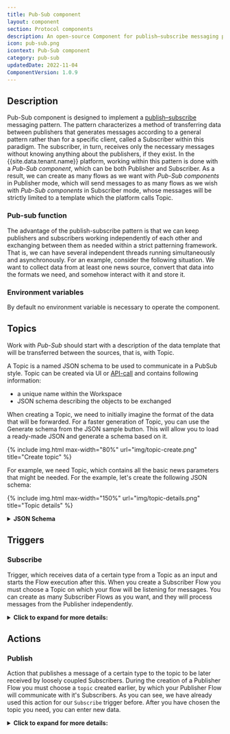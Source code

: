 ```yaml
---
title: Pub-Sub component
layout: component
section: Protocol components
description: An open-source Component for publish–subscribe messaging pattern on platform.
icon: pub-sub.png
icontext: Pub-Sub component
category: pub-sub
updatedDate: 2022-11-04
ComponentVersion: 1.0.9
---
```


## Description

Pub-Sub component is designed to implement a [publish–subscribe](https://en.wikipedia.org/wiki/Publish-subscribe_pattern) messaging pattern. The pattern characterizes a method of transferring data between publishers that generates messages according to a general pattern rather than for a specific client, called a Subscriber within this paradigm. The subscriber, in turn, receives only the necessary messages without knowing anything about the publishers, if they exist.
In the {{site.data.tenant.name}} platform, working within this pattern is done with a *Pub-Sub component*, which can be both Publisher and Subscriber. As a result, we can create as many flows as we want with *Pub-Sub components* in Publisher mode, which will send messages to as many flows as we wish with *Pub-Sub components* in Subscriber mode, whose messages will be strictly limited to a template which the platform calls Topic.

### Pub-sub function

The advantage of the publish-subscribe pattern is that we can keep publishers and subscribers working independently of each other and exchanging between them as needed within a strict patterning framework. That is, we can have several independent threads running simultaneously and asynchronously.
For an example, consider the following situation. We want to collect data from at least one news source, convert that data into the formats we need, and somehow interact with it and store it.

### Environment variables

By default no environment variable is necessary to operate the component.

## Topics

Work with *Pub-Sub* should start with a description of the data template that will be transferred between the sources, that is, with Topic.

A Topic is a named JSON schema to be used to communicate in a PubSub style.
Topic can be created via UI or [API-call]({{site.data.tenant.apiDocsUri}}/v2#/topics/post_workspaces__workspace_id__topics) and contains following information:
- a unique name within the Workspace
- JSON schema describing the objects to be exchanged

When creating a Topic, we need to initially imagine the format of the data that will be forwarded. For a faster generation of Topic, you can use the Generate schema from the JSON sample button. This will allow you to load a ready-made JSON and generate a schema based on it.

{% include img.html max-width="80%" url="img/topic-create.png" title="Create topic" %}

For example, we need Topic, which contains all the basic news parameters that might be needed. For the example, let's create the following JSON schema:

{% include img.html max-width="150%" url="img/topic-details.png" title="Topic details" %}

<details close markdown="block"><summary><strong>JSON Schema</strong></summary>

```json
{
  "type": "object",
  "properties": {
    "id": {
      "type": "string"
    },
    "title": {
      "type": "string"
    },
    "content": {
      "type": "string"
    },
    "content_hash": {
      "type": "string"
    },
    "date": {
      "type": "string"
    },
    "sentiment": {
      "type": "number"
    },
    "LastUpdate": {
      "type": "string"
    },
    "IndexDate": {
      "type": "string"
    },
    "language_id": {
      "type": "string"
    },
    "datasource_type": {
      "type": "string"
    },
    "host": {
      "type": "string"
    },
    "collection": {
      "type": "array"
    },
    "url": {
      "type": "string"
    },
    "datasource": {
      "type": "string"
    }
  }
}
```
</details>

## Triggers

### Subscribe

Trigger, which receives data of a certain type from a Topic as an input and starts the Flow execution after this.
When you create a Subscriber Flow you must choose a Topic on which your flow will be listening for messages.
You can create as many Subscriber Flows as you want, and they will process messages from the Publisher independently.

<details close markdown="block"><summary><strong>Click to expand for more details:</strong></summary>

![Trigger input](img/trigger-input.png)

>**Please Note:** Topics can only be accessed if they are already in your workspace.Topic can be created via UI or [API-call](https://api.elastic.io/docs/v2/#pub/sub-topics).

![Publisher](img/publisher.png)

For our example, we have created a special flow that publishes messages for our trigger.

>**Please Note:** You need to know what your flow sample will look like in order to work with it further.

Since we know what our sample should be, we can add it manually:

![Trigger sample](img/trigger-sample.png)

This sample can be used later in your Flows as usual.

```
    {
        "firstName": "dolore",
        "lastName": "ut enim sunt tempor eu",
        "age": 54053437
    }
```

</details>

## Actions

### Publish

Action that publishes a message of a certain type to the topic to be later received by loosely coupled Subscribers.
During the creation of a Publisher Flow you must choose a `topic` created earlier, by which your Publisher Flow will communicate with it's Subscribers. As you can see, we have already used this action for our `Subscribe` trigger before. After you have chosen the topic you need, you can enter new data.

<details close markdown="block"><summary><strong>Click to expand for more details:</strong></summary>

![Action configure input](img/publisher.png)

Connection between the Publisher and the Subscriber is loosely coupled. This means that your Publisher will never
know if there any subscribers at all, and if they processed incoming message.

</details>
